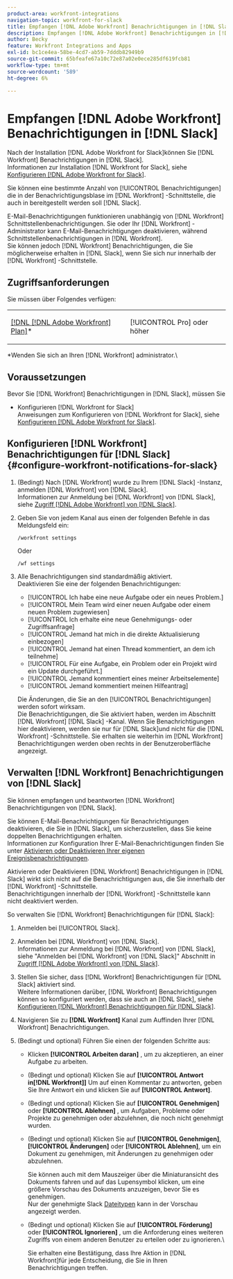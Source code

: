 ```yaml
---
product-area: workfront-integrations
navigation-topic: workfront-for-slack
title: Empfangen [!DNL Adobe Workfront] Benachrichtigungen in [!DNL Slack]
description: Empfangen [!DNL Adobe Workfront] Benachrichtigungen in [!DNL Slack]
author: Becky
feature: Workfront Integrations and Apps
exl-id: bc1ce4ea-58be-4cd7-ab59-7dddb82949b9
source-git-commit: 65bfeafe67a10c72e87a02e0ece285df619fcb81
workflow-type: tm+mt
source-wordcount: '589'
ht-degree: 6%

---
```


# Empfangen [!DNL Adobe Workfront] Benachrichtigungen in [!DNL Slack]

<!--
<p data-mc-conditions="QuicksilverOrClassic.Draft mode">(NOTE: Alina: *** Linked to Accessing Workfront from Slack.***Some of this information is duplicating in Accessing Workfront from Slack (also screen shots))</p>
-->

Nach der Installation [!DNL Adobe Workfront for Slack]können Sie [!DNL Workfront] Benachrichtigungen in [!DNL Slack].\
Informationen zur Installation [!DNL Workfront for Slack], siehe [Konfigurieren [!DNL Adobe Workfront for Slack]](../../workfront-integrations-and-apps/using-workfront-with-slack/configure-workfront-for-slack.md).

Sie können eine bestimmte Anzahl von [!UICONTROL Benachrichtigungen] die in der Benachrichtigungsblase im [!DNL Workfront] -Schnittstelle, die auch in bereitgestellt werden soll [!DNL Slack].

E-Mail-Benachrichtigungen funktionieren unabhängig von [!DNL Workfront] Schnittstellenbenachrichtigungen. Sie oder Ihr [!DNL Workfront] -Administrator kann E-Mail-Benachrichtigungen deaktivieren, während Schnittstellenbenachrichtigungen in [!DNL Workfront].\
Sie können jedoch [!DNL Workfront] Benachrichtigungen, die Sie möglicherweise erhalten in [!DNL Slack], wenn Sie sich nur innerhalb der [!DNL Workfront] -Schnittstelle.

## Zugriffsanforderungen

Sie müssen über Folgendes verfügen:

<table style="table-layout:auto"> 
 <col> 
 </col> 
 <col> 
 </col> 
 <tbody> 
  <tr> 
   <td role="rowheader"><a href="https://www.workfront.com/plans" target="_blank">[!DNL [!DNL Adobe Workfront] Plan]</a>*</td> 
   <td> <p>[!UICONTROL Pro] oder höher</p> </td> 
  </tr> 
 </tbody> 
</table>

&#42;Wenden Sie sich an Ihren [!DNL Workfront] administrator.\

## Voraussetzungen

Bevor Sie [!DNL Workfront] Benachrichtigungen in [!DNL Slack], müssen Sie

* Konfigurieren [!DNL Workfront for Slack]\
   Anweisungen zum Konfigurieren von [!DNL Workfront for Slack], siehe [Konfigurieren [!DNL Adobe Workfront for Slack]](../../workfront-integrations-and-apps/using-workfront-with-slack/configure-workfront-for-slack.md).

## Konfigurieren [!DNL Workfront] Benachrichtigungen für [!DNL Slack] {#configure-workfront-notifications-for-slack}

1. (Bedingt) Nach [!DNL Workfront] wurde zu Ihrem [!DNL Slack] -Instanz, anmelden [!DNL Workfront] von [!DNL Slack].\
   Informationen zur Anmeldung bei [!DNL Workfront] von [!DNL Slack], siehe [Zugriff [!DNL Adobe Workfront] von [!DNL Slack]](../../workfront-integrations-and-apps/using-workfront-with-slack/access-workfront-from-slack.md).

1. Geben Sie von jedem Kanal aus einen der folgenden Befehle in das Meldungsfeld ein:

   `/workfront settings`

   Oder

   `/wf settings`

1. Alle Benachrichtigungen sind standardmäßig aktiviert.\
   Deaktivieren Sie eine der folgenden Benachrichtigungen:

   * [!UICONTROL Ich habe eine neue Aufgabe oder ein neues Problem.]
   * [!UICONTROL Mein Team wird einer neuen Aufgabe oder einem neuen Problem zugewiesen]
   * [!UICONTROL Ich erhalte eine neue Genehmigungs- oder Zugriffsanfrage]
   * [!UICONTROL Jemand hat mich in die direkte Aktualisierung einbezogen]
   * [!UICONTROL Jemand hat einen Thread kommentiert, an dem ich teilnehme]
   * [!UICONTROL Für eine Aufgabe, ein Problem oder ein Projekt wird ein Update durchgeführt.]
   * [!UICONTROL Jemand kommentiert eines meiner Arbeitselemente]
   * [!UICONTROL Jemand kommentiert meinen Hilfeantrag]

   Die Änderungen, die Sie an den [!UICONTROL Benachrichtigungen] werden sofort wirksam.\
   Die Benachrichtigungen, die Sie aktiviert haben, werden im Abschnitt [!DNL Workfront] [!DNL Slack] -Kanal. Wenn Sie Benachrichtigungen hier deaktivieren, werden sie nur für [!DNL Slack]und nicht für die [!DNL Workfront] -Schnittstelle. Sie erhalten sie weiterhin im [!DNL Workfront] Benachrichtigungen werden oben rechts in der Benutzeroberfläche angezeigt.

## Verwalten [!DNL Workfront] Benachrichtigungen von [!DNL Slack]

Sie können empfangen und beantworten [!DNL Workfront] Benachrichtigungen von [!DNL Slack].

Sie können E-Mail-Benachrichtigungen für Benachrichtigungen deaktivieren, die Sie in [!DNL Slack], um sicherzustellen, dass Sie keine doppelten Benachrichtigungen erhalten.\
Informationen zur Konfiguration Ihrer E-Mail-Benachrichtigungen finden Sie unter [Aktivieren oder Deaktivieren Ihrer eigenen Ereignisbenachrichtigungen](../../workfront-basics/using-notifications/activate-or-deactivate-your-own-event-notifications.md).

Aktivieren oder Deaktivieren [!DNL Workfront] Benachrichtigungen in [!DNL Slack] wirkt sich nicht auf die Benachrichtigungen aus, die Sie innerhalb der [!DNL Workfront] -Schnittstelle.\
Benachrichtigungen innerhalb der [!DNL Workfront] -Schnittstelle kann nicht deaktiviert werden.

So verwalten Sie [!DNL Workfront] Benachrichtigungen für [!DNL Slack]:

1. Anmelden bei [!UICONTROL Slack].
1. Anmelden bei [!DNL Workfront] von [!DNL Slack].\
   Informationen zur Anmeldung bei [!DNL Workfront] von [!DNL Slack], siehe &quot;Anmelden bei [!DNL Workfront] von [!DNL Slack]&quot; Abschnitt in [Zugriff [!DNL Adobe Workfront] von [!DNL Slack]](../../workfront-integrations-and-apps/using-workfront-with-slack/access-workfront-from-slack.md).

1. Stellen Sie sicher, dass [!DNL Workfront] Benachrichtigungen für [!DNL Slack] aktiviert sind.\
   Weitere Informationen darüber, [!DNL Workfront] Benachrichtigungen können so konfiguriert werden, dass sie auch an [!DNL Slack], siehe [Konfigurieren [!DNL Workfront] Benachrichtigungen für [!DNL Slack]](#configure-workfront-notifications-for-slack-configure-workfront-notifications-for-slack).

1. Navigieren Sie zu **[!DNL Workfront]** Kanal zum Auffinden Ihrer [!DNL Workfront] Benachrichtigungen.
1. (Bedingt und optional) Führen Sie einen der folgenden Schritte aus:

   * Klicken **[!UICONTROL Arbeiten daran]** , um zu akzeptieren, an einer Aufgabe zu arbeiten.

   * (Bedingt und optional) Klicken Sie auf **[!UICONTROL Antwort in[!DNL Workfront]]** Um auf einen Kommentar zu antworten, geben Sie Ihre Antwort ein und klicken Sie auf **[!UICONTROL Antwort]**.

   * (Bedingt und optional) Klicken Sie auf **[!UICONTROL Genehmigen]** oder **[!UICONTROL Ablehnen]** , um Aufgaben, Probleme oder Projekte zu genehmigen oder abzulehnen, die noch nicht genehmigt wurden.

   * (Bedingt und optional) Klicken Sie auf **[!UICONTROL Genehmigen]**, **[!UICONTROL Änderungen]** oder **[!UICONTROL Ablehnen]**, um ein Dokument zu genehmigen, mit Änderungen zu genehmigen oder abzulehnen.

      Sie können auch mit dem Mauszeiger über die Miniaturansicht des Dokuments fahren und auf das Lupensymbol klicken, um eine größere Vorschau des Dokuments anzuzeigen, bevor Sie es genehmigen.\
      Nur der genehmigte Slack [Dateitypen](https://api.slack.com/types/file) kann in der Vorschau angezeigt werden.

   * (Bedingt und optional) Klicken Sie auf **[!UICONTROL Förderung]** oder **[!UICONTROL Ignorieren]** , um die Anforderung eines weiteren Zugriffs von einem anderen Benutzer zu erteilen oder zu ignorieren.\

      Sie erhalten eine Bestätigung, dass Ihre Aktion in [!DNL Workfront]für jede Entscheidung, die Sie in Ihren Benachrichtigungen treffen.
